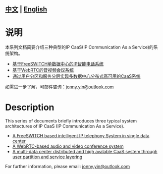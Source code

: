 
[中文](#%E8%AF%B4%E6%98%8E) | [English](#description)
-----------------------------------------------------
# 说明
本系列文档简要介绍三种典型的IP CaaS(IP Communication As a Service)的系统架构。

+ [基于FreeSWITCH单数据中心的IP智能电话系统](a_telephony_aicc.md)
+ [基于WebRTC的音视频会议系统](a_audio_video_conference_system.md)
+ [通过用户分区和服务分层实现多数据中心分布式高可用的CaaS系统](a_multiple_dc_caas_system.md)

如需进一步了解，可邮件咨询：jonny.yin@outlook.com


# Description
This series of documents briefly introduces three typical system architectures of IP CaaS (IP Communication As a Service).

+ [A FreeSWITCH based intelligent IP telephony System in single data center](a_telephony_aicc.md)
+ [A WebRTC-based audio and video conference system](a_audio_video_conference_system.md)
+ [A multi-data center distributed and high avalable CaaS system through user partition and service layering](a_multiple_dc_caas_system.md)

For further information, please email: jonny.yin@outlook.com
